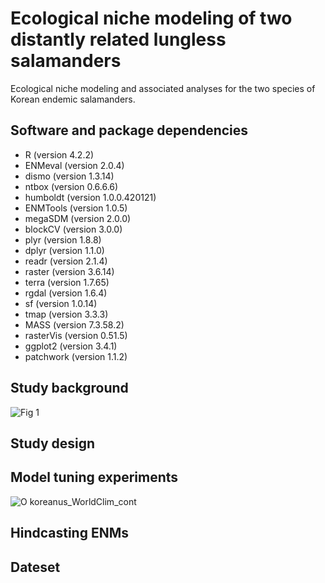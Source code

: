# Ecological niche modeling of two distantly related lungless salamanders  
Ecological niche modeling and associated analyses for the two species of Korean endemic salamanders.

## Software and package dependencies
- R (version 4.2.2)
- ENMeval (version 2.0.4)
- dismo (version 1.3.14)
- ntbox (version 0.6.6.6)
- humboldt (version 1.0.0.420121)
- ENMTools (version 1.0.5)
- megaSDM (version 2.0.0)
- blockCV (version 3.0.0)
- plyr (version 1.8.8)
- dplyr (version 1.1.0)
- readr (version 2.1.4)
- raster (version 3.6.14)
- terra (version 1.7.65)
- rgdal (version 1.6.4)
- sf (version 1.0.14)
- tmap (version 3.3.3)
- MASS (version 7.3.58.2)
- rasterVis (version 0.51.5)
- ggplot2 (version 3.4.1)
- patchwork (version 1.1.2)

## Study background
![Fig 1](https://github.com/yucheols/TwoSalDist/assets/85914125/c9a05ac0-8705-447b-87ed-d23caa248889)



## Study design

## Model tuning experiments
![O koreanus_WorldClim_cont](https://github.com/yucheols/TwoSalDist/assets/85914125/a08dc3eb-a409-4f6c-ad46-a88f168b3a68)




## Hindcasting ENMs

## Dateset
